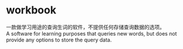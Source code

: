 # workbook
一款做学习用途的查询生词的软件，不提供任何存储查询数据的选项。  
A software for learning purposes that queries new words, but does not provide any options to store the query data.
